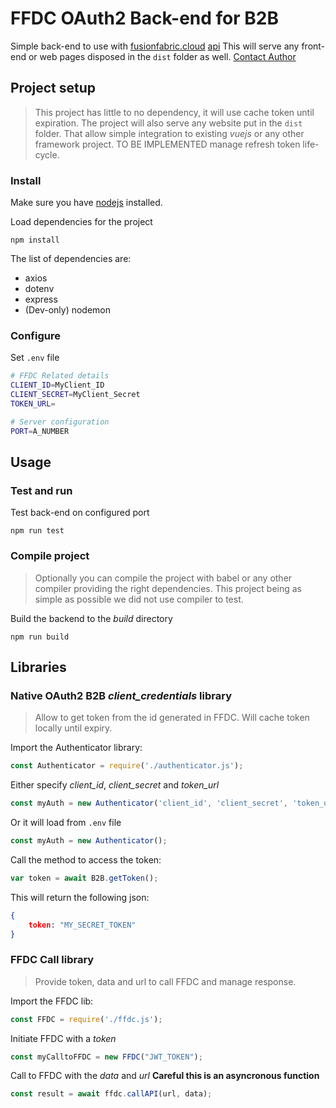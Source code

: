 # FFDC OAuth2 Back-end for B2B

Simple back-end to use with [fusionfabric.cloud](https://www.fusionfabric.cloud) [api](https://developer.fusionfabric.cloud)
This will serve any front-end or web pages disposed in the ```dist``` folder as well.
[Contact Author](mailto:pierre.quemard@finastra.com)

## Project setup

> This project has little to no dependency, it will use cache token until expiration.
> The project will also serve any website put in the ```dist``` folder.
> That allow simple integration to existing *vuejs* or any other framework project.
> TO BE IMPLEMENTED manage refresh token life-cycle.

### Install

Make sure you have [nodejs](https://nodejs.org/en/) installed.

Load dependencies for the project
```
npm install
```

The list of dependencies are:
* axios
* dotenv
* express
* (Dev-only) nodemon


### Configure

Set ```.env``` file

```bash
# FFDC Related details
CLIENT_ID=MyClient_ID
CLIENT_SECRET=MyClient_Secret
TOKEN_URL=

# Server configuration
PORT=A_NUMBER
```

## Usage

### Test and run

Test back-end on configured port
```
npm run test
```

### Compile project

> Optionally you can compile the project with babel or any other compiler providing the right dependencies.
> This project being as simple as possible we did not use compiler to test.

Build the backend to the *build* directory
```
npm run build
```

## Libraries

### Native OAuth2 B2B *client_credentials* library

> Allow to get token from the id generated in FFDC.
> Will cache token locally until expiry.

Import the Authenticator library:
```js
const Authenticator = require('./authenticator.js');
```

Either specify *client_id*, *client_secret* and *token_url*
```js
const myAuth = new Authenticator('client_id', 'client_secret', 'token_url');
```
Or it will load from ```.env``` file
```js
const myAuth = new Authenticator();
```

Call the method to access the token:
```js
var token = await B2B.getToken();
```
This will return the following json:

```json
{
    token: "MY_SECRET_TOKEN"
}
```

### FFDC Call library

> Provide token, data and url to call FFDC and manage response.

Import the FFDC lib:
```js
const FFDC = require('./ffdc.js');
```
Initiate FFDC with a *token*
```js
const myCalltoFFDC = new FFDC("JWT_TOKEN");
```

Call to FFDC with the *data* and *url* **Careful this is an asyncronous function**
```js
const result = await ffdc.callAPI(url, data);
```



